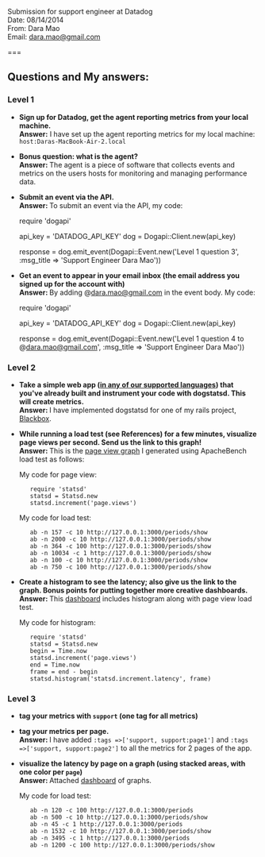 Submission for support engineer at Datadog <br> 
Date: 08/14/2014 <br> 
From: Dara Mao <br>
Email: dara.mao@gmail.com 

===

## Questions and My answers:

### Level 1

* <strong>Sign up for Datadog, get the agent reporting metrics from your local machine.<br>Answer:</strong> I have set up the agent reporting metrics for my local machine: `host:Daras-MacBook-Air-2.local`

* <strong>Bonus question: what is the agent? <br> Answer: </strong> The agent is a piece of software that collects events and metrics on the users hosts for monitoring and managing performance data.

* <strong>Submit an event via the API.<br> Answer: </strong> 
 To submit an event via the API, my code:

	 require 'dogapi'
	 
	 api_key = 'DATADOG_API_KEY' 
	 dog = Dogapi::Client.new(api_key)
	 
	 response = dog.emit_event(Dogapi::Event.new('Level 1 question 3', :msg_title => 'Support Engineer Dara Mao')) 

* <strong>Get an event to appear in your email inbox (the email address you signed up for the account with)<br> Answer: </strong> By adding @dara.mao@gmail.com in the event body. 
 My code:

	 require 'dogapi'
	 
	 api_key = 'DATADOG_API_KEY' 
	 dog = Dogapi::Client.new(api_key)
	 
	 response = dog.emit_event(Dogapi::Event.new('Level 1 question 4 to @dara.mao@gmail.com', :msg_title => 'Support Engineer Dara Mao'))

### Level 2

* <strong>Take a simple web app ([in any of our supported languages](http://docs.datadoghq.com/libraries/)) that you've already built and instrument your code with dogstatsd. This will create **metrics**.<br> Answer: </strong> I have implemented dogstatsd for one of my rails project, [Blackbox](https://github.com/daramao/blackbox2014).

* <strong>While running a load test (see References) for a few minutes, visualize page views per second. Send us the link to this graph!<br> Answer: </strong> This is the [page view graph](https://app.datadoghq.com/dash/dash/26531?from_ts=1408118740578&to_ts=1408122340578&tile_size=m&fullscreen=50557073) I generated using ApacheBench load test as follows:  

	My code for page view:	
			
		 require 'statsd'
		 statsd = Statsd.new
		 statsd.increment('page.views')

	My code for load test:	
	 
		 ab -n 157 -c 10 http://127.0.0.1:3000/periods/show
		 ab -n 2000 -c 10 http://127.0.0.1:3000/periods/show
		 ab -n 364 -c 100 http://127.0.0.1:3000/periods/show
		 ab -n 10034 -c 1 http://127.0.0.1:3000/periods/show
		 ab -n 100 -c 10 http://127.0.0.1:3000/periods/show
		 ab -n 750 -c 100 http://127.0.0.1:3000/periods/show
	
* <strong>Create a histogram to see the latency; also give us the link to the graph. Bonus points for putting together more creative dashboards.<br> Answer: </strong> This [dashboard](https://app.datadoghq.com/dash/dash/26531?from_ts=1408119105197&to_ts=1408127463053&tile_size=m) includes histogram along with page view load test. 

 	My code for histogram:	
			
		 require 'statsd'
		 statsd = Statsd.new
		 begin = Time.now
		 statsd.increment('page.views')
		 end = Time.now
		 frame = end - begin
		 statsd.histogram('statsd.increment.latency', frame)



### Level 3

* <strong>tag your metrics with `support` (one tag for all metrics)
* tag your metrics per page.<br> Answer: </strong> I have added `:tags =>['support, support:page1']` and `:tags =>['support, support:page2']` to all the metrics for 2 pages of the app. 
* <strong>visualize the latency by page on a graph (using stacked areas, with one color per `page`)<br> Answer: </strong> Attached [dashboard](https://app.datadoghq.com/dash/dash/26557?from_ts=1408130531330&to_ts=1408131015969&tile_size=m) of graphs.

	My code for load test:	

		 ab -n 120 -c 100 http://127.0.0.1:3000/periods
		 ab -n 500 -c 10 http://127.0.0.1:3000/periods/show
		 ab -n 45 -c 1 http://127.0.0.1:3000/periods
		 ab -n 1532 -c 10 http://127.0.0.1:3000/periods/show
		 ab -n 3495 -c 1 http://127.0.0.1:3000/periods
		 ab -n 1200 -c 100 http://127.0.0.1:3000/periods/show


